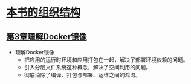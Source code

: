 
# [本书的组织结构](docs/本书的组织结构.md "本书的组织结构")


## [第3章理解Docker镜像](docs/第1章%20.md "第3章 理解Docker镜像")
* 理解Docker镜像
    * 把应用的运行时环境和应用打包在一起，解决了部署环境依赖的问题。
    * 引入分层文件系统这种概念，解决了空间利用的问题。
    * 彻底消除了编译、打包与部署、运维之间的鸿沟。




























